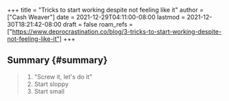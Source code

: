 +++
title = "Tricks to start working despite not feeling like it"
author = ["Cash Weaver"]
date = 2021-12-29T04:11:00-08:00
lastmod = 2021-12-30T18:21:42-08:00
draft = false
roam_refs = ["https://www.deprocrastination.co/blog/3-tricks-to-start-working-despite-not-feeling-like-it"]
+++

## Summary {#summary}

> 1.  "Screw it, let's do it"
> 2.  Start sloppy
> 3.  Start small
